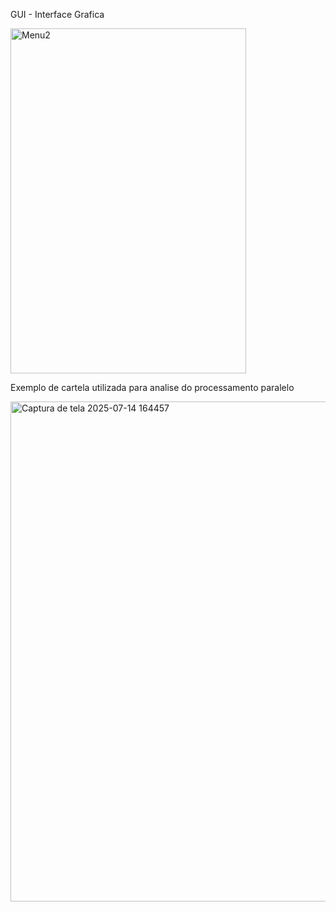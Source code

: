 GUI - Interface Grafica 

<img width="377" height="552" alt="Menu2" src="https://github.com/user-attachments/assets/5cc03f5c-8276-4ecd-8d43-c4e09b888bce" />

Exemplo de cartela utilizada para analise do processamento paralelo

<img width="1031" height="800" alt="Captura de tela 2025-07-14 164457" src="https://github.com/user-attachments/assets/2e1cca7e-816c-4752-8b38-2abc625e9731" />
